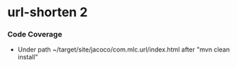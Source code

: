 # url-shorten 2

### Code Coverage
- Under path ~/target/site/jacoco/com.mlc.url/index.html after "mvn clean install"

